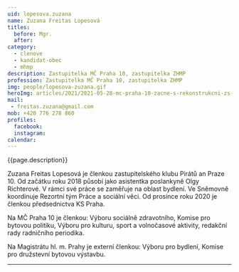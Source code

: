 ```yaml
---
uid: lopesova.zuzana
name: Zuzana Freitas Lopesová
titles:
  before: Mgr. 
  after:
category:
  - clenove 
  - kandidat-obec
  - mhmp 
description: Zastupitelka MČ Praha 10, zastupitelka ZHMP
profession: Zastupitelka MČ Praha 10, zastupitelka ZHMP
img: people/lopesova-zuzana.gif
heroImg: articles/2021/2021-05-28-mc-praha-10-zacne-s-rekonstrukcni-zs-v-olsinach.jpg
mail:
 - freitas.zuzana@gmail.com
mob: +420 776 278 860
profiles:
  facebook: 
  instagram: 
calendar: 
---
```


{{page.description}}

Zuzana Freitas Lopesová je členkou zastupitelského klubu Pirátů an Praze 10. Od začátku roku 2018 působí jako asistentka poslankyně Olgy Richterové. V rámci své práce se zaměřuje na oblast bydlení. Ve Sněmovně koordinuje Rezortní tým Práce a sociální věci. Od prosince roku 2020 je členkou předsednictva KS Praha.

Na MČ Praha 10 je členkou: Výboru sociálně zdravotního, Komise pro bytovou politiku, Výboru pro kulturu, sport a volnočasové aktivity, redakční rady radničního periodika.

Na Magistrátu hl. m. Prahy je externí členkou: Výboru pro bydlení, Komise pro družstevní bytovou výstavbu.



---
